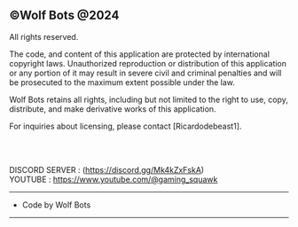 ## ©Wolf Bots                                            @2024
All rights reserved.

The code, and content of this application are protected by international copyright laws. Unauthorized reproduction or distribution of this application or any portion of it may result in severe civil and criminal penalties and will be prosecuted to the maximum extent possible under the law.

Wolf Bots                                            retains all rights, including but not limited to the right to use, copy, distribute, and make derivative works of this application.

For inquiries about licensing, please contact [Ricardodebeast1].


                                                                                  
                                                                                            
  
  DISCORD SERVER : (https://discord.gg/Mk4kZxFskA)                                                    
  YOUTUBE : https://www.youtube.com/@gaming_squawk                                                   
 * **********************************************
 *   Code by Wolf Bots                                         
 * **********************************************
 
